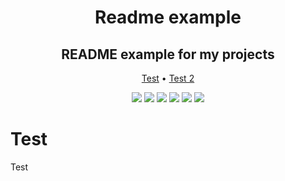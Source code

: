 <h1 align="center">Readme example</h1>
<h2 align="center">README example for my projects</h2>

<p align="center">
    <a href="#">Test</a>
    •
    <a href="#">Test 2</a>
</p>

<p align="center">
    <img src="https://img.shields.io/github/contributors/OctoBanon-Main/readme-example?style=for-the-badge"/>
    <img src="https://img.shields.io/github/forks/OctoBanon-Main/readme-example?style=for-the-badge"/>
    <img src="https://img.shields.io/github/stars/OctoBanon-Main/readme-example?style=for-the-badge"/>
    <img src="https://img.shields.io/github/issues/OctoBanon-Main/readme-example?style=for-the-badge"/>
    <img src="https://img.shields.io/github/downloads/OctoBanon-Main/readme-example/total?style=for-the-badge"/>
    <img src="https://img.shields.io/github/license/OctoBanon-Main/readme-example?style=for-the-badge"/>
</p>


# Test
Test
